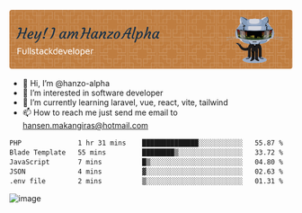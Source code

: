 ![Header](./github-header-image.png)

- 👋 Hi, I’m @hanzo-alpha
- 👀 I’m interested in software developer
- 🌱 I’m currently learning laravel, vue, react, vite, tailwind
- 📫 How to reach me just send me email to hansen.makangiras@hotmail.com 

<!---
hanzo-alpha/hanzo-alpha is a ✨ special ✨ repository because its `README.md` (this file) appears on your GitHub profile.
You can click the Preview link to take a look at your changes.
--->

<!--START_SECTION:waka-->

```txt
PHP              1 hr 31 mins    ██████████████░░░░░░░░░░░   55.87 %
Blade Template   55 mins         ████████▒░░░░░░░░░░░░░░░░   33.72 %
JavaScript       7 mins          █▒░░░░░░░░░░░░░░░░░░░░░░░   04.80 %
JSON             4 mins          ▓░░░░░░░░░░░░░░░░░░░░░░░░   02.63 %
.env file        2 mins          ▒░░░░░░░░░░░░░░░░░░░░░░░░   01.31 %
```

<!--END_SECTION:waka-->

![image](https://github.com/hanzo-alpha/hanzo-alpha/assets/111342797/c4bd2977-6123-4017-8652-6e166259b484)

